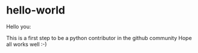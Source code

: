 # hello-world

Hello you:

This is a first step to be a python contributor in the github community
Hope all works well :-)
